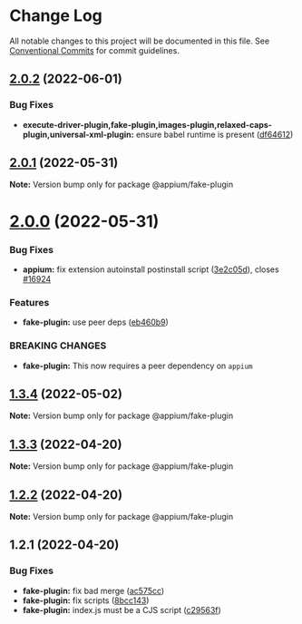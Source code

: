 # Change Log

All notable changes to this project will be documented in this file.
See [Conventional Commits](https://conventionalcommits.org) for commit guidelines.

## [2.0.2](https://github.com/appium/appium/compare/@appium/fake-plugin@2.0.1...@appium/fake-plugin@2.0.2) (2022-06-01)


### Bug Fixes

* **execute-driver-plugin,fake-plugin,images-plugin,relaxed-caps-plugin,universal-xml-plugin:** ensure babel runtime is present ([df64612](https://github.com/appium/appium/commit/df64612d98c35fd64219816269f83f628e538fe2))





## [2.0.1](https://github.com/appium/appium/compare/@appium/fake-plugin@2.0.0...@appium/fake-plugin@2.0.1) (2022-05-31)

**Note:** Version bump only for package @appium/fake-plugin





# [2.0.0](https://github.com/appium/appium/compare/@appium/fake-plugin@1.3.4...@appium/fake-plugin@2.0.0) (2022-05-31)


### Bug Fixes

* **appium:** fix extension autoinstall postinstall script ([3e2c05d](https://github.com/appium/appium/commit/3e2c05d8a290072484afde34fe5fd968618f6359)), closes [#16924](https://github.com/appium/appium/issues/16924)


### Features

* **fake-plugin:** use peer deps ([eb460b9](https://github.com/appium/appium/commit/eb460b915aeb7c5eb781b73c2d12e2cde57409b8))


### BREAKING CHANGES

* **fake-plugin:** This now requires a peer dependency on `appium`





## [1.3.4](https://github.com/appium/appium/compare/@appium/fake-plugin@1.3.3...@appium/fake-plugin@1.3.4) (2022-05-02)

**Note:** Version bump only for package @appium/fake-plugin





## [1.3.3](https://github.com/appium/appium/compare/@appium/fake-plugin@1.2.2...@appium/fake-plugin@1.3.3) (2022-04-20)

**Note:** Version bump only for package @appium/fake-plugin





## [1.2.2](https://github.com/appium/appium/compare/@appium/fake-plugin@1.2.1...@appium/fake-plugin@1.2.2) (2022-04-20)

**Note:** Version bump only for package @appium/fake-plugin





## 1.2.1 (2022-04-20)


### Bug Fixes

* **fake-plugin:** fix bad merge ([ac575cc](https://github.com/appium/appium/commit/ac575cc81f39f398a4c3879fd202d027a15ddb01))
* **fake-plugin:** fix scripts ([8bcc143](https://github.com/appium/appium/commit/8bcc143bff5a1a03a38a57b0d448fe0b1ab057e9))
* **fake-plugin:** index.js must be a CJS script ([c29563f](https://github.com/appium/appium/commit/c29563f684e85a17105e5ba6864612264528b412))
